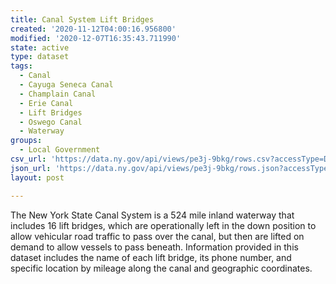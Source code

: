 ```yaml
---
title: Canal System Lift Bridges
created: '2020-11-12T04:00:16.956800'
modified: '2020-12-07T16:35:43.711990'
state: active
type: dataset
tags:
  - Canal
  - Cayuga Seneca Canal
  - Champlain Canal
  - Erie Canal
  - Lift Bridges
  - Oswego Canal
  - Waterway
groups:
  - Local Government
csv_url: 'https://data.ny.gov/api/views/pe3j-9bkg/rows.csv?accessType=DOWNLOAD'
json_url: 'https://data.ny.gov/api/views/pe3j-9bkg/rows.json?accessType=DOWNLOAD'
layout: post

---
```

The New York State Canal System is a 524 mile inland waterway that includes 16 lift bridges, which are operationally left in the down position to allow vehicular road traffic to pass over the canal, but then are lifted on demand to allow vessels to pass beneath. Information provided in this dataset includes the name of each lift bridge, its phone number, and specific location by mileage along the canal and geographic coordinates.
